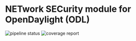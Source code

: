 # NETwork SECurity module for OpenDaylight (ODL)

![pipeline status](https://gitlab.com/cassiogt/netsec/badges/master/pipeline.svg) ![coverage report](https://gitlab.com/cassiogt/netsec/badges/master/coverage.svg)